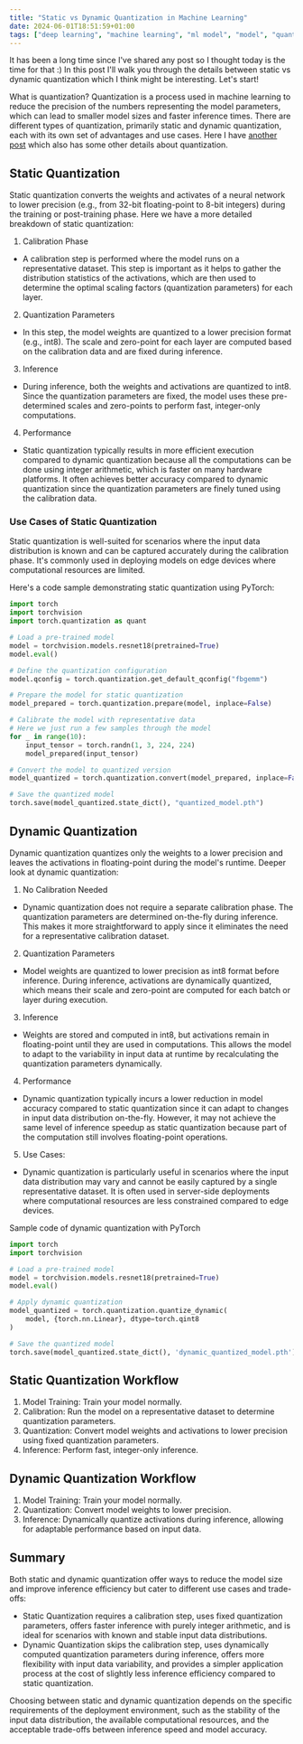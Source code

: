 ```yaml
---
title: "Static vs Dynamic Quantization in Machine Learning"
date: 2024-06-01T18:51:59+01:00
tags: ["deep learning", "machine learning", "ml model", "model", "quantization", "model compression"]
---
```


It has been a long time since I've shared any post so I thought today is the time for that :) In this post I'll walk you through the details between static vs dynamic quantization which I think might be interesting. Let's start!

What is quantization? Quantization is a process used in machine learning to reduce the precision of the numbers representing the model parameters, which can lead to smaller model sizes and faster inference times. There are different types of quantization, primarily static and dynamic quantization, each with its own set of advantages and use cases. Here I have [another post](https://selek.tech/posts/deep-learning-model-quantization/) which also has some other details about quantization.

## Static Quantization

Static quantization converts the weights and activates of a neural network to lower precision (e.g., from 32-bit floating-point to 8-bit integers) during the training or post-training phase. Here we have a more detailed breakdown of static quantization:

1. Calibration Phase

- A calibration step is performed where the model runs on a representative dataset. This step is important as it helps to gather the distribution statistics of the activations, which are then used to determine the optimal scaling factors (quantization parameters) for each layer.

2. Quantization Parameters

- In this step, the model weights are quantized to a lower precision format (e.g., int8). The scale and zero-point for each layer are computed based on the calibration data and are fixed during inference.

3. Inference

- During inference, both the weights and activations are quantized to int8. Since the quantization parameters are fixed, the model uses these pre-determined scales and zero-points to perform fast, integer-only computations.

4. Performance

- Static quantization typically results in more efficient execution compared to dynamic quantization because all the computations can be done using integer arithmetic, which is faster on many hardware platforms. It often achieves better accuracy compared to dynamic quantization since the quantization parameters are finely tuned using the calibration data.

### Use Cases of Static Quantization

Static quantization is well-suited for scenarios where the input data distribution is known and can be captured accurately during the calibration phase. It's commonly used in deploying models on edge devices where computational resources are limited.

Here's a code sample demonstrating static quantization using PyTorch:

```python
import torch
import torchvision
import torch.quantization as quant

# Load a pre-trained model
model = torchvision.models.resnet18(pretrained=True)
model.eval()

# Define the quantization configuration
model.qconfig = torch.quantization.get_default_qconfig("fbgemm")

# Prepare the model for static quantization
model_prepared = torch.quantization.prepare(model, inplace=False)

# Calibrate the model with representative data
# Here we just run a few samples through the model
for _ in range(10):
    input_tensor = torch.randn(1, 3, 224, 224)
    model_prepared(input_tensor)

# Convert the model to quantized version
model_quantized = torch.quantization.convert(model_prepared, inplace=False)

# Save the quantized model
torch.save(model_quantized.state_dict(), "quantized_model.pth")
```

## Dynamic Quantization

Dynamic quantization quantizes only the weights to a lower precision and leaves the activations in floating-point during the model's runtime. Deeper look at dynamic quantization:

1. No Calibration Needed

- Dynamic quantization does not require a separate calibration phase. The quantization parameters are determined on-the-fly during inference. This makes it more straightforward to apply since it eliminates the need for a representative calibration dataset.

2. Quantization Parameters

- Model weights are quantized to lower precision as int8 format before inference. During inference, activations are dynamically quantized, which means their scale and zero-point are computed for each batch or layer during execution.

3. Inference

- Weights are stored and computed in int8, but activations remain in floating-point until they are used in computations. This allows the model to adapt to the variability in input data at runtime by recalculating the quantization parameters dynamically.

4. Performance

- Dynamic quantization typically incurs a lower reduction in model accuracy compared to static quantization since it can adapt to changes in input data distribution on-the-fly. However, it may not achieve the same level of inference speedup as static quantization because part of the computation still involves floating-point operations.

5. Use Cases:

- Dynamic quantization is particularly useful in scenarios where the input data distribution may vary and cannot be easily captured by a single representative dataset. It is often used in server-side deployments where computational resources are less constrained compared to edge devices.

Sample code of dynamic quantization with PyTorch

```python
import torch
import torchvision

# Load a pre-trained model
model = torchvision.models.resnet18(pretrained=True)
model.eval()

# Apply dynamic quantization
model_quantized = torch.quantization.quantize_dynamic(
    model, {torch.nn.Linear}, dtype=torch.qint8
)

# Save the quantized model
torch.save(model_quantized.state_dict(), 'dynamic_quantized_model.pth')
```

## Static Quantization Workflow

1. Model Training: Train your model normally.
2. Calibration: Run the model on a representative dataset to determine quantization parameters.
3. Quantization: Convert model weights and activations to lower precision using fixed quantization parameters.
4. Inference: Perform fast, integer-only inference.

## Dynamic Quantization Workflow

1. Model Training: Train your model normally.
2. Quantization: Convert model weights to lower precision.
3. Inference: Dynamically quantize activations during inference, allowing for adaptable performance based on input data.

## Summary

Both static and dynamic quantization offer ways to reduce the model size and improve inference efficiency but cater to different use cases and trade-offs:

- Static Quantization requires a calibration step, uses fixed quantization parameters, offers faster inference with purely integer arithmetic, and is ideal for scenarios with known and stable input data distributions.
- Dynamic Quantization skips the calibration step, uses dynamically computed quantization parameters during inference, offers more flexibility with input data variability, and provides a simpler application process at the cost of slightly less inference efficiency compared to static quantization.

Choosing between static and dynamic quantization depends on the specific requirements of the deployment environment, such as the stability of the input data distribution, the available computational resources, and the acceptable trade-offs between inference speed and model accuracy.
